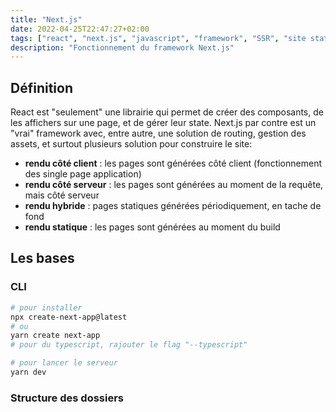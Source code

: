 ```yaml
---
title: "Next.js"
date: 2022-04-25T22:47:27+02:00
tags: ["react", "next.js", "javascript", "framework", "SSR", "site statique"]
description: "Fonctionnement du framework Next.js"
---
```


## Définition

React est "seulement" une librairie qui permet de créer des composants, de les affichers sur une page, et de gérer leur state.
Next.js par contre est un "vrai" framework avec, entre autre, une solution de routing, gestion des assets, et surtout plusieurs solution pour construire le site:

- **rendu côté client** : les pages sont générées côté client (fonctionnement des single page application)
- **rendu côté serveur** : les pages sont générées au moment de la requête, mais côté serveur
- **rendu hybride** : pages statiques générées périodiquement, en tache de fond
- **rendu statique** : les pages sont générées au moment du build

## Les bases

### CLI

```bash
# pour installer
npx create-next-app@latest
# ou
yarn create next-app
# pour du typescript, rajouter le flag "--typescript"

# pour lancer le serveur
yarn dev
```

### Structure des dossiers
